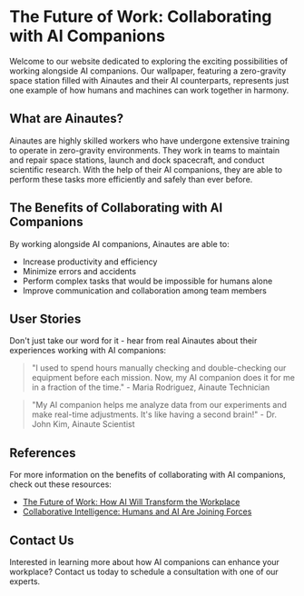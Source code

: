 <!--font:Exo 2-->

# The Future of Work: Collaborating with AI Companions

Welcome to our website dedicated to exploring the exciting possibilities of working alongside AI companions. Our wallpaper, featuring a zero-gravity space station filled with Ainautes and their AI counterparts, represents just one example of how humans and machines can work together in harmony.

## What are Ainautes?

Ainautes are highly skilled workers who have undergone extensive training to operate in zero-gravity environments. They work in teams to maintain and repair space stations, launch and dock spacecraft, and conduct scientific research. With the help of their AI companions, they are able to perform these tasks more efficiently and safely than ever before.

## The Benefits of Collaborating with AI Companions

By working alongside AI companions, Ainautes are able to:

- Increase productivity and efficiency
- Minimize errors and accidents
- Perform complex tasks that would be impossible for humans alone
- Improve communication and collaboration among team members

## User Stories

Don't just take our word for it - hear from real Ainautes about their experiences working with AI companions:

> "I used to spend hours manually checking and double-checking our equipment before each mission. Now, my AI companion does it for me in a fraction of the time." - Maria Rodriguez, Ainaute Technician

> "My AI companion helps me analyze data from our experiments and make real-time adjustments. It's like having a second brain!" - Dr. John Kim, Ainaute Scientist

## References

For more information on the benefits of collaborating with AI companions, check out these resources:

- [The Future of Work: How AI Will Transform the Workplace](#)
- [Collaborative Intelligence: Humans and AI Are Joining Forces](#)

## Contact Us

Interested in learning more about how AI companions can enhance your workplace? Contact us today to schedule a consultation with one of our experts.

<!--

Write me content for website with wallpaper which alt text is:

"Ainautes and their AI companions working together in a massive, zero-gravity space station."

The name/title of the page should not be 1:1 copy of the alt text but rather a real content of the website which is using this wallpaper.

- Use markdown format 
- Start with heading
- Heading should be short and concise
- The content should look like a real website 
- The website should not be about the wallpaper, wallpaper is just a related background
- Heading should be contain work "wallpaper" or "background"
- Include real sections like references, contact, user stories, etc. use things relevant to the page purpose.
- Feel free to use structure like headings, bullets, numbering, blockquotes, paragraphs, horizontal lines, etc.
- You can use formatting like bold or _italic_
- You can include UTF-8 emojis
- Links should be only #hash anchors (and you can refer to the document itself)
- Do not include images


---


# The Future of Work: Collaborating with AI Companions

Welcome to our website dedicated to exploring the exciting possibilities of working alongside AI companions. Our wallpaper, featuring a zero-gravity space station filled with Ainautes and their AI counterparts, represents just one example of how humans and machines can work together in harmony.

## What are Ainautes?

Ainautes are highly skilled workers who have undergone extensive training to operate in zero-gravity environments. They work in teams to maintain and repair space stations, launch and dock spacecraft, and conduct scientific research. With the help of their AI companions, they are able to perform these tasks more efficiently and safely than ever before.

## The Benefits of Collaborating with AI Companions

By working alongside AI companions, Ainautes are able to:

- Increase productivity and efficiency
- Minimize errors and accidents
- Perform complex tasks that would be impossible for humans alone
- Improve communication and collaboration among team members

## User Stories

Don't just take our word for it - hear from real Ainautes about their experiences working with AI companions:

> "I used to spend hours manually checking and double-checking our equipment before each mission. Now, my AI companion does it for me in a fraction of the time." - Maria Rodriguez, Ainaute Technician

> "My AI companion helps me analyze data from our experiments and make real-time adjustments. It's like having a second brain!" - Dr. John Kim, Ainaute Scientist

## References

For more information on the benefits of collaborating with AI companions, check out these resources:

- [The Future of Work: How AI Will Transform the Workplace](#)
- [Collaborative Intelligence: Humans and AI Are Joining Forces](#)

## Contact Us

Interested in learning more about how AI companions can enhance your workplace? Contact us today to schedule a consultation with one of our experts.

-->
